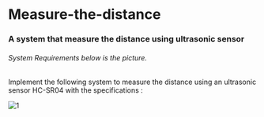 # Measure-the-distance
### A system that measure the distance using ultrasonic sensor

###### System Requirements below is the picture.
Implement the following system to measure the distance using an ultrasonic sensor HC-SR04 with the specifications :

![1](https://user-images.githubusercontent.com/22917887/211698597-a1aa689f-aa19-4ab3-add9-7e027172ac25.png)
